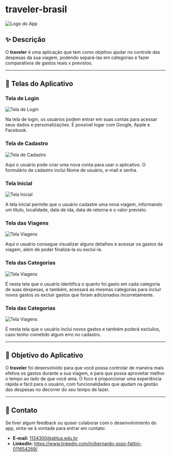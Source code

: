# traveler-brasil

![Logo do App](https://github.com/traveler-ATITUS-2024/ux-ui/blob/main/Logo.png)

## ✨ Descrição

O **traveler** é uma aplicação que tem como objetivo ajudar no controle das despesas da sua viagem, podendo separá-las em categorias e fazer comparativos de gastos reais x previstos.

---

## 📱 Telas do Aplicativo

### Tela de Login
![Tela de Login](https://github.com/traveler-ATITUS-2024/ux-ui/blob/main/Login_02.png)

Na tela de login, os usuários podem entrar em suas contas para acessar seus dados e personalizações. É possível logar com Google, Apple e Facebook.

### Tela de Cadastro
![Tela de Cadastro](https://github.com/traveler-ATITUS-2024/ux-ui/blob/main/Cadastro_02.png)

Aqui o usuário pode criar uma nova conta para usar o aplicativo. O formulário de cadastro inclui Nome de usuário, e-mail e senha.

### Tela Inicial
![Tela Inicial](https://github.com/traveler-ATITUS-2024/ux-ui/blob/main/Inicial.png)

A tela inicial permite que o usuário cadastre uma nova viagem, informando um título, localidade, data de ida, data de retorna e o valor previsto.

### Tela das Viagens
![Tela Viagens](https://github.com/traveler-ATITUS-2024/ux-ui/blob/main/Viagem.png)

Aqui o usuário consegue visualizar alguns detalhes e acessar os gastos da viagem, além de poder finalizá-la ou excluí-la.

### Tela das Categorias
![Tela Viagens](https://github.com/traveler-ATITUS-2024/ux-ui/blob/main/Categorias.png)

É nesta tela que o usuário identifica o quanto foi gasto em cada categoria de suas despesas, e também, acessará as mesmas categorias para incluir novos gastos os excluir gastos que foram adicionados incorretamente.

### Tela das Categorias
![Tela Viagens](https://github.com/traveler-ATITUS-2024/ux-ui/blob/main/Despesas.png)

É nesta tela que o usuário inclui novos gastos e também poderá excluílos, caso tenho cometido algum erro no cadastro.

---

## 🎯 Objetivo do Aplicativo

O **traveler** foi desenvolvido para que você possa controlar de maneira mais efetiva os gastos durante a sua viagem, e para que possa aproveitar melhor o tempo ao lado de que você ama.
O foco é proporcionar uma experiência rápida e fácil para o usuário, com funcionalidades que ajudam na gestão das despesas no decorrer do seu tempo de lazer.

---

## 🤝 Contato

Se tiver algum feedback ou quiser colaborar com o desenvolvimento do app, sinta-se à vontade para entrar em contato:

- **E-mail:** 1134300@atitus.edu.br
- **LinkedIn:** https://www.linkedin.com/in/bernardo-sozo-fattini-011654269/
